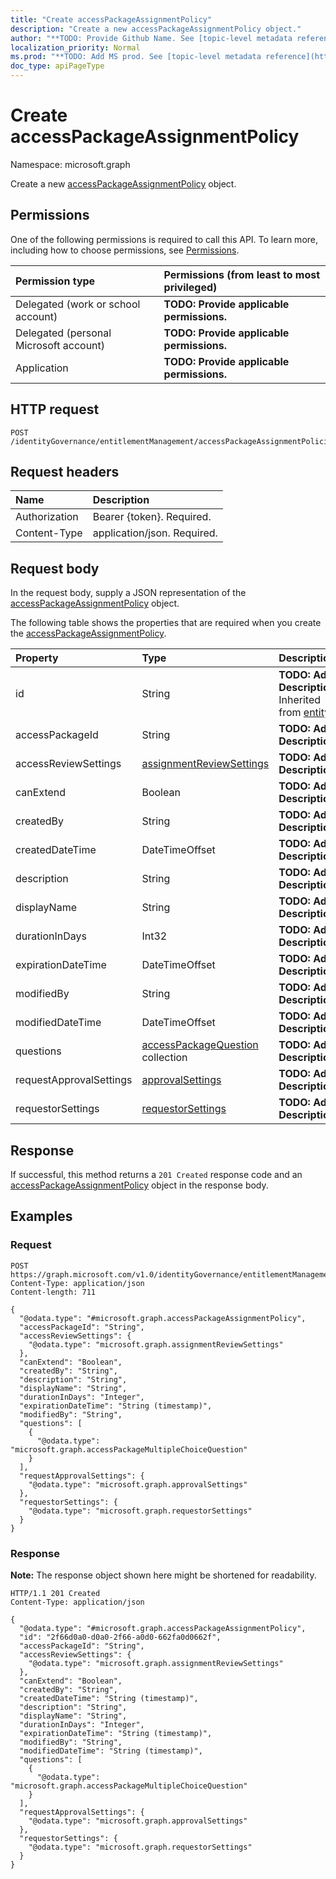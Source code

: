 ```yaml
---
title: "Create accessPackageAssignmentPolicy"
description: "Create a new accessPackageAssignmentPolicy object."
author: "**TODO: Provide Github Name. See [topic-level metadata reference](https://msgo.azurewebsites.net/add/document/guidelines/metadata.html#topic-level-metadata)**"
localization_priority: Normal
ms.prod: "**TODO: Add MS prod. See [topic-level metadata reference](https://msgo.azurewebsites.net/add/document/guidelines/metadata.html#topic-level-metadata)**"
doc_type: apiPageType
---
```


# Create accessPackageAssignmentPolicy
Namespace: microsoft.graph



Create a new [accessPackageAssignmentPolicy](../resources/accesspackageassignmentpolicy.md) object.

## Permissions
One of the following permissions is required to call this API. To learn more, including how to choose permissions, see [Permissions](/graph/permissions-reference).

|Permission type|Permissions (from least to most privileged)|
|:---|:---|
|Delegated (work or school account)|**TODO: Provide applicable permissions.**|
|Delegated (personal Microsoft account)|**TODO: Provide applicable permissions.**|
|Application|**TODO: Provide applicable permissions.**|

## HTTP request

<!-- {
  "blockType": "ignored"
}
-->
``` http
POST /identityGovernance/entitlementManagement/accessPackageAssignmentPolicies
```

## Request headers
|Name|Description|
|:---|:---|
|Authorization|Bearer {token}. Required.|
|Content-Type|application/json. Required.|

## Request body
In the request body, supply a JSON representation of the [accessPackageAssignmentPolicy](../resources/accesspackageassignmentpolicy.md) object.

The following table shows the properties that are required when you create the [accessPackageAssignmentPolicy](../resources/accesspackageassignmentpolicy.md).

|Property|Type|Description|
|:---|:---|:---|
|id|String|**TODO: Add Description** Inherited from [entity](../resources/entity.md)|
|accessPackageId|String|**TODO: Add Description**|
|accessReviewSettings|[assignmentReviewSettings](../resources/assignmentreviewsettings.md)|**TODO: Add Description**|
|canExtend|Boolean|**TODO: Add Description**|
|createdBy|String|**TODO: Add Description**|
|createdDateTime|DateTimeOffset|**TODO: Add Description**|
|description|String|**TODO: Add Description**|
|displayName|String|**TODO: Add Description**|
|durationInDays|Int32|**TODO: Add Description**|
|expirationDateTime|DateTimeOffset|**TODO: Add Description**|
|modifiedBy|String|**TODO: Add Description**|
|modifiedDateTime|DateTimeOffset|**TODO: Add Description**|
|questions|[accessPackageQuestion](../resources/accesspackagequestion.md) collection|**TODO: Add Description**|
|requestApprovalSettings|[approvalSettings](../resources/approvalsettings.md)|**TODO: Add Description**|
|requestorSettings|[requestorSettings](../resources/requestorsettings.md)|**TODO: Add Description**|



## Response

If successful, this method returns a `201 Created` response code and an [accessPackageAssignmentPolicy](../resources/accesspackageassignmentpolicy.md) object in the response body.

## Examples

### Request
<!-- {
  "blockType": "request",
  "name": "create_accesspackageassignmentpolicy_from_"
}
-->
``` http
POST https://graph.microsoft.com/v1.0/identityGovernance/entitlementManagement/accessPackageAssignmentPolicies
Content-Type: application/json
Content-length: 711

{
  "@odata.type": "#microsoft.graph.accessPackageAssignmentPolicy",
  "accessPackageId": "String",
  "accessReviewSettings": {
    "@odata.type": "microsoft.graph.assignmentReviewSettings"
  },
  "canExtend": "Boolean",
  "createdBy": "String",
  "description": "String",
  "displayName": "String",
  "durationInDays": "Integer",
  "expirationDateTime": "String (timestamp)",
  "modifiedBy": "String",
  "questions": [
    {
      "@odata.type": "microsoft.graph.accessPackageMultipleChoiceQuestion"
    }
  ],
  "requestApprovalSettings": {
    "@odata.type": "microsoft.graph.approvalSettings"
  },
  "requestorSettings": {
    "@odata.type": "microsoft.graph.requestorSettings"
  }
}
```


### Response
**Note:** The response object shown here might be shortened for readability.
<!-- {
  "blockType": "response",
  "truncated": true,
  "@odata.type": "microsoft.graph.accessPackageAssignmentPolicy"
}
-->
``` http
HTTP/1.1 201 Created
Content-Type: application/json

{
  "@odata.type": "#microsoft.graph.accessPackageAssignmentPolicy",
  "id": "2f66d0a0-d0a0-2f66-a0d0-662fa0d0662f",
  "accessPackageId": "String",
  "accessReviewSettings": {
    "@odata.type": "microsoft.graph.assignmentReviewSettings"
  },
  "canExtend": "Boolean",
  "createdBy": "String",
  "createdDateTime": "String (timestamp)",
  "description": "String",
  "displayName": "String",
  "durationInDays": "Integer",
  "expirationDateTime": "String (timestamp)",
  "modifiedBy": "String",
  "modifiedDateTime": "String (timestamp)",
  "questions": [
    {
      "@odata.type": "microsoft.graph.accessPackageMultipleChoiceQuestion"
    }
  ],
  "requestApprovalSettings": {
    "@odata.type": "microsoft.graph.approvalSettings"
  },
  "requestorSettings": {
    "@odata.type": "microsoft.graph.requestorSettings"
  }
}
```

